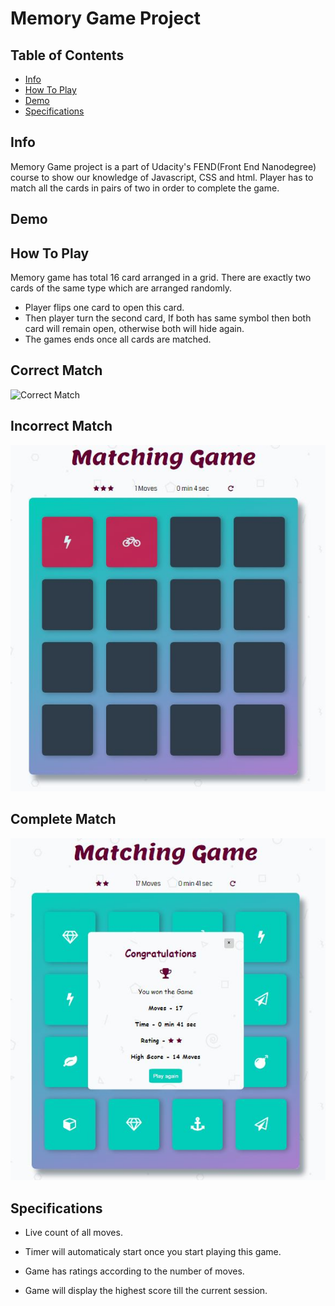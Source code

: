 # Memory Game Project

## Table of Contents

* [Info](#Info)
* [How To Play](#HowToPlay)
* [Demo](#Demo)
* [Specifications](#Specifications)




## Info
Memory Game project is a part of Udacity's FEND(Front End Nanodegree) course to show our knowledge of Javascript, CSS and html. Player has to match all the cards in pairs of two in order to complete the game.



## Demo

## How To Play
Memory game has total 16 card arranged in a grid. There are exactly two cards of the same type which are arranged randomly.

* Player flips one card to open this card.
* Then player turn the second card, If both has same symbol then both card will remain open, otherwise both will hide again.
* The games ends once all cards are matched.


## Correct Match

![Correct Match](https://raw.githubusercontent.com/Anuraadha/fend-project-memory-game-master/tree/master/img/match.jpg)



## Incorrect Match

![Incorrect Match](img/nomatch.jpg)


## Complete Match

![Modal Display](img/modal.jpg)


## Specifications

* Live count of all moves.

* Timer will automaticaly start once you start playing this game.

* Game has ratings according to the number of moves.

* Game will display the highest score till the current session.
